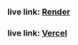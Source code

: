### live link: [Render](https://travel-server-rg6e.onrender.com)
### live link: [Vercel](https://travel-server-mocha.vercel.app)
